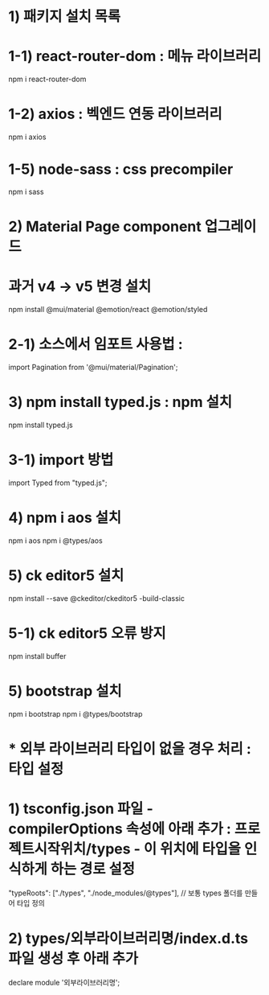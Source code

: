 # 1) 패키지 설치 목록
# 1-1) react-router-dom : 메뉴 라이브러리
npm i react-router-dom
# 1-2) axios            : 벡엔드 연동 라이브러리
npm i axios
# 1-5) node-sass        : css precompiler
npm i sass

# 2) Material Page component 업그레이드 
# 과거 v4 -> v5 변경 설치
npm install @mui/material @emotion/react @emotion/styled

# 2-1) 소스에서 임포트 사용법 : <Pagination />
import Pagination from '@mui/material/Pagination';

# 3) npm install typed.js  : npm 설치
npm install typed.js

# 3-1) import 방법
import Typed from "typed.js";

# 4) npm i aos 설치
npm i aos
npm i @types/aos


# 5) ck editor5 설치
npm install --save @ckeditor/ckeditor5 -build-classic
# 5-1) ck editor5 오류 방지
npm install buffer

# 5) bootstrap 설치
npm i bootstrap
npm i @types/bootstrap



# * 외부 라이브러리 타입이 없을 경우 처리 : 타입 설정
# 1) tsconfig.json 파일 - compilerOptions 속성에 아래 추가 : 프로젝트시작위치/types - 이 위치에 타입을 인식하게 하는 경로 설정
"typeRoots": ["./types", "./node_modules/@types"], // 보통 types 폴더를 만들어 타입 정의
# 2) types/외부라이브러리명/index.d.ts 파일 생성 후 아래 추가
declare module '외부라이브러리명';